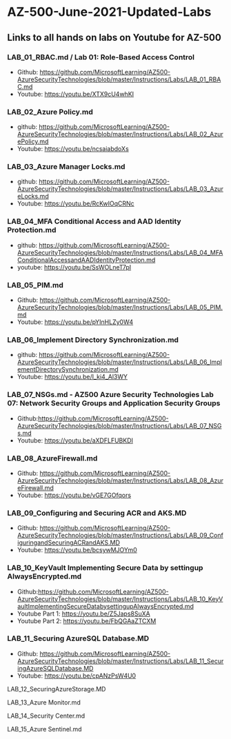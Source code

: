 # AZ-500-June-2021-Updated-Labs
## Links to all hands on labs on Youtube for AZ-500 


### LAB_01_RBAC.md / Lab 01: Role-Based Access Control
- Github: https://github.com/MicrosoftLearning/AZ500-AzureSecurityTechnologies/blob/master/Instructions/Labs/LAB_01_RBAC.md
- Youtube: https://youtu.be/XTX9cU4whKI


### LAB_02_Azure Policy.md
- github: https://github.com/MicrosoftLearning/AZ500-AzureSecurityTechnologies/blob/master/Instructions/Labs/LAB_02_AzurePolicy.md
- Youtube: https://youtu.be/ncsaiabdoXs

### LAB_03_Azure Manager Locks.md
- github: https://github.com/MicrosoftLearning/AZ500-AzureSecurityTechnologies/blob/master/Instructions/Labs/LAB_03_AzureLocks.md
- Youtube: https://youtu.be/RcKwIOqCRNc

### LAB_04_MFA Conditional Access and AAD Identity Protection.md
- github: https://github.com/MicrosoftLearning/AZ500-AzureSecurityTechnologies/blob/master/Instructions/Labs/LAB_04_MFAConditionalAccessandAADIdentityProtection.md
- youtube: https://youtu.be/SsWOLneT7pI

### LAB_05_PIM.md
- Github: https://github.com/MicrosoftLearning/AZ500-AzureSecurityTechnologies/blob/master/Instructions/Labs/LAB_05_PIM.md
- Youtube: https://youtu.be/pYInHLZy0W4

### LAB_06_Implement Directory Synchronization.md
- github: https://github.com/MicrosoftLearning/AZ500-AzureSecurityTechnologies/blob/master/Instructions/Labs/LAB_06_ImplementDirectorySynchronization.md
- Youtube: https://youtu.be/I_ki4_Al3WY

### LAB_07_NSGs.md - AZ500 Azure Security Technologies Lab 07: Network Security Groups and Application Security Groups
- Github:https://github.com/MicrosoftLearning/AZ500-AzureSecurityTechnologies/blob/master/Instructions/Labs/LAB_07_NSGs.md
- Youtube: https://youtu.be/aXDFLFUBKDI

### LAB_08_AzureFirewall.md
- Github: https://github.com/MicrosoftLearning/AZ500-AzureSecurityTechnologies/blob/master/Instructions/Labs/LAB_08_AzureFirewall.md
- Youtube: https://youtu.be/vGE7GOfqors

### LAB_09_Configuring and Securing ACR and AKS.MD
- Github: https://github.com/MicrosoftLearning/AZ500-AzureSecurityTechnologies/blob/master/Instructions/Labs/LAB_09_ConfiguringandSecuringACRandAKS.MD
- Youtube: https://youtu.be/bcsywMJOYm0

### LAB_10_KeyVault Implementing Secure Data by settingup AlwaysEncrypted.md
- Github:https://github.com/MicrosoftLearning/AZ500-AzureSecurityTechnologies/blob/master/Instructions/Labs/LAB_10_KeyVaultImplementingSecureDatabysettingupAlwaysEncrypted.md
- Youtube Part 1: https://youtu.be/Z5Japs8SuXA
- Youtube Part 2: https://youtu.be/FbQGAaZTCXM

### LAB_11_Securing AzureSQL Database.MD
- Github: https://github.com/MicrosoftLearning/AZ500-AzureSecurityTechnologies/blob/master/Instructions/Labs/LAB_11_SecuringAzureSQLDatabase.MD
- Youtube: https://youtu.be/cpANzPsW4U0

LAB_12_SecuringAzureStorage.MD

LAB_13_Azure Monitor.md

LAB_14_Security Center.md

LAB_15_Azure Sentinel.md


